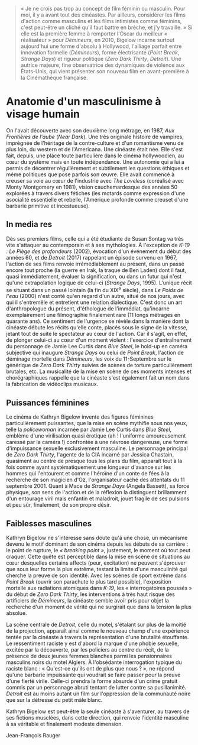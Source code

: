 > « Je ne crois pas trop au concept de film féminin ou masculin. Pour moi, il y a avant tout des cinéastes. Par ailleurs, considérer les films d'action comme masculins et les films intimistes comme féminins, c'est peut-être un cliché qu'il faut battre en brèche, et j'y travaille. » Si elle est la première femme à remporter l'Oscar du meilleur « réalisateur » pour _Démineurs_, en 2010, Bigelow incarne surtout aujourd'hui une forme d'absolu à Hollywood, l'alliage parfait entre innovation formelle (_Démineurs_), forme électrisante (_Point Break_, _Strange Days_) et rigueur politique (_Zero Dark Thirty_, _Detroit_). Une autrice majeure, fine observatrice des dynamiques de violence aux États-Unis, qui vient présenter son nouveau film en avant-première à la Cinémathèque française.

# Anatomie d'un masculinisme à visage humain

On l'avait découverte avec son deuxième long métrage, en 1987, _Aux Frontières de l'aube_ (_Near Dark_). Une très originale histoire de vampires, imprégnée de l'héritage de la contre-culture et d'un romantisme venu de plus loin, du western et de l'Americana. Une cinéaste était née. Elle s'est fait, depuis, une place toute particulière dans le cinéma hollywoodien, au cœur du système mais en toute indépendance. Une autonomie qui a lui a permis de décentrer régulièrement et subtilement les questions éthiques et même politiques que pose parfois son œuvre. Elle avait commencé à creuser sa voie au cœur de l'industrie avec _The Loveless_ (coréalisé avec Monty Montgomery en 1981), vision cauchemardesque des années 50 explorées à travers divers fétiches (les motards comme expression d'une asocialité essentielle et rebelle, l'Amérique profonde comme creuset d'une barbarie primitive et incestueuse).

## In media res

Dès ses premiers films, celle qui a été étudiante de Susan Sontag va très vite s'attaquer au contemporain et à ses mythologies. À l'exception de _K-19 : Le Piège des profondeurs_ (2002), évocation d'un événement du début des années 60, et de _Detroit_ (2017) rappelant un épisode survenu en 1967, l'action de ses films renvoie irrémédiablement au présent, dans un passé encore tout proche (la guerre en Irak, la traque de Ben Laden) dont il faut, quasi immédiatement, évaluer la signification, ou dans un futur qui n'est qu'une extrapolation logique de celui-ci (_Strange Days_, 1995). L'unique récit se situant dans un passé lointain (la fin du XIX<sup>e</sup> siècle), dans _Le Poids de l'eau_ (2000) n'est conté qu'en regard d'un autre, situé de nos jours, avec qui il s'entremêle et entretient une relation dialectique. C'est donc un art d'anthropologue du présent, d'éthologue de l'immédiat, qu'incarne exemplairement une filmographie finalement rare (11 longs métrages en quarante ans). Ce sentiment de l'urgence se révèle dans la manière dont la cinéaste débute les récits qu'elle conte, placés sous le signe de la vitesse, jetant tout de suite le spectateur au cœur de l'action. Car il s'agit, en effet, de plonger celui-ci au cœur d'un moment violent : l'exercice d'entraînement du personnage de Jamie Lee Curtis dans _Blue Steel_, le hold-up en caméra subjective qui inaugure _Strange Days_ ou celui de _Point Break_, l'action de déminage mortelle dans _Démineurs_, les voix du 11-Septembre sur le générique de _Zero Dark Thirty_ suivies de scènes de torture particulièrement brutales, etc. La musicalité de la mise en scène de ces moments intenses et chorégraphiques rappelle que la cinéaste s'est également fait un nom dans la fabrication de vidéoclips musicaux.

## Puissances féminines

Le cinéma de Kathryn Bigelow invente des figures féminines particulièrement puissantes, que la mise en scène mythifie sous nos yeux, telle la _policewoman_ incarnée par Jamie Lee Curtis dans _Blue Steel_, emblème d'une virilisation quasi érotique (ah ! l'uniforme amoureusement caressé par la caméra !) confrontée à une névrose dangereuse, une forme d'impuissance sexuelle exclusivement masculine. Le personnage principal de _Zero Dark Thirty_, l'agente de la CIA incarné par Jessica Chastain, quasiment au centre de presque tous les plans du film, apparaît tout à la fois comme ayant systématiquement une longueur d'avance sur les hommes qui l'entourent et comme l'héroïne d'un conte de fées à la recherche de son magicien d'Oz, l'organisateur caché des attentats du 11 septembre 2001. Quant à Mace de _Strange Days_ (Angela Bassett), sa force physique, son sens de l'action et de la réflexion la distinguent brillamment d'un entourage viril mais enfantin et maladroit, jouet fragile de ses pulsions et peu sûr, finalement, de son propre désir.

## Faiblesses masculines

Kathryn Bigelow ne s'intéresse sans doute qu'à une chose, un mécanisme devenu le motif dominant de son cinéma depuis les débuts de sa carrière : le point de rupture, le _« breaking point »_, justement, le moment où tout peut craquer. Cette quête est perceptible dans la mise en scène de situations au cœur desquelles certains affects (peur, excitation) ne peuvent s'éprouver que sous leur forme la plus extrême, testant la limite d'une masculinité qui cherche la preuve de son identité. Avec les scènes de sport extrême dans _Point Break_ (ouvrir son parachute le plus tard possible), l'exposition mortelle aux radiations atomiques dans _K-19_, les « interrogatoires poussés » du début de _Zero Dark Thirty_, les interventions à très haut risque des artificiers de _Démineurs_, la cinéaste semble avoir pris pour objet la recherche d'un moment de vérité qui ne surgirait que dans la tension la plus absolue.

La scène centrale de _Detroit_, celle du motel, s'étalant sur plus de la moitié de la projection, apparaît ainsi comme le nouveau champ d'une expérience tentée par la cinéaste à travers la représentation d'une brutalité étouffante. Le ressentiment raciste y est d'abord la marque d'une phobie sexuelle, excitée par la découverte, par les policiers au centre du récit, de la présence de deux jeunes femmes blanches parmi les pensionnaires masculins noirs du motel Algiers. À l'obsédante interrogation typique du raciste blanc : « Qu'est-ce qu'ils ont de plus que nous ? », ne répond qu'une barbarie impuissante qui voudrait se faire passer pour la preuve d'une fierté virile. Celle-ci prendra la forme absurde d'un crime gratuit commis par un personnage abruti tentant de lutter contre sa pusillanimité. _Detroit_ est au moins autant un film sur l'oppression de la communauté noire que sur la détresse du petit mâle blanc.

Kathryn Bigelow est peut-être la seule cinéaste à s'aventurer, au travers de ses fictions musclées, dans cette direction, qui renvoie l'identité masculine à sa véritable et finalement modeste dimension.

<div class="author">Jean-François Rauger</div>
